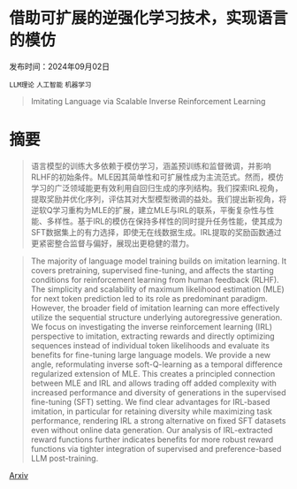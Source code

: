 # 借助可扩展的逆强化学习技术，实现语言的模仿

发布时间：2024年09月02日

`LLM理论` `人工智能` `机器学习`

> Imitating Language via Scalable Inverse Reinforcement Learning

# 摘要

> 语言模型的训练大多依赖于模仿学习，涵盖预训练和监督微调，并影响RLHF的初始条件。MLE因其简单性和可扩展性成为主流范式。然而，模仿学习的广泛领域能更有效利用自回归生成的序列结构。我们探索IRL视角，提取奖励并优化序列，评估其对大型模型微调的益处。我们提出新视角，将逆软Q学习重构为MLE的扩展，建立MLE与IRL的联系，平衡复杂性与性能、多样性。基于IRL的模仿在保持多样性的同时提升任务性能，使其成为SFT数据集上的有力选择，即使无在线数据生成。IRL提取的奖励函数通过更紧密整合监督与偏好，展现出更稳健的潜力。

> The majority of language model training builds on imitation learning. It covers pretraining, supervised fine-tuning, and affects the starting conditions for reinforcement learning from human feedback (RLHF). The simplicity and scalability of maximum likelihood estimation (MLE) for next token prediction led to its role as predominant paradigm. However, the broader field of imitation learning can more effectively utilize the sequential structure underlying autoregressive generation. We focus on investigating the inverse reinforcement learning (IRL) perspective to imitation, extracting rewards and directly optimizing sequences instead of individual token likelihoods and evaluate its benefits for fine-tuning large language models. We provide a new angle, reformulating inverse soft-Q-learning as a temporal difference regularized extension of MLE. This creates a principled connection between MLE and IRL and allows trading off added complexity with increased performance and diversity of generations in the supervised fine-tuning (SFT) setting. We find clear advantages for IRL-based imitation, in particular for retaining diversity while maximizing task performance, rendering IRL a strong alternative on fixed SFT datasets even without online data generation. Our analysis of IRL-extracted reward functions further indicates benefits for more robust reward functions via tighter integration of supervised and preference-based LLM post-training.

[Arxiv](https://arxiv.org/abs/2409.01369)
